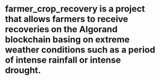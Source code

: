 # farmer_crop_recovery is a project that allows farmers to receive recoveries on the Algorand blockchain basing on extreme weather conditions such as a period of intense rainfall or intense drought. 
